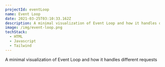 ```yaml
---
projectId: eventLoop
name: Event Loop
date: 2021-03-25T03:10:33.162Z
description: A minimal visualization of Event Loop and how it handles different requests
image: /img/event-loop.png
techStack:
  - HTML
  - Javascript
  - Tailwind
---
```

A minimal visualization of Event Loop and how it handles different requests